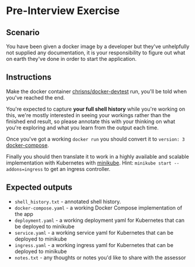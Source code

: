 # Pre-Interview Exercise

## Scenario

You have been given a docker image by a developer but they've unhelpfully not supplied any documentation, it is your responsibility to figure out what on earth they've done in order to start the application.

## Instructions

Make the docker container [chrisns/docker-devtest](https://hub.docker.com/r/chrisns/docker-devtest) run, you'll be told when you've reached the end.

You're expected to capture **your full shell history** while you're working on this, we're mostly interested in seeing your workings rather than the finished end result, so please annotate this with your thinking on what you're exploring and what you learn from the output each time.

Once you've got a working `docker run` you should convert it to `version: 3` [docker-compose](https://docs.docker.com/compose/).

Finally you should then translate it to work in a highly available and scalable implementation with Kubernetes with [minikube](https://github.com/kubernetes/minikube). Hint: `minikube start --addons=ingress` to get an ingress controller.

## Expected outputs

- `shell_history.txt` - annotated shell history.
- `docker-compose.yaml` - a working Docker Compose implementation of the app
- `deployment.yaml` - a working deployment yaml for Kubernetes that can be deployed to minikube
- `service.yaml` - a working service yaml for Kubernetes that can be deployed to minikube
- `ingress.yaml` - a working ingress yaml for Kubernetes that can be deployed to minikube
- `notes.txt` - any thoughts or notes you'd like to share with the assessor
